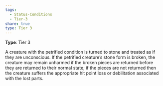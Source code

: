 ```yaml
---
tags:
  - Status-Conditions
  - Tier-3
share: true
type: Tier 3
---
```

**Type**: Tier 3

A creature with the petrified condition is turned to stone and treated as if they are unconscious. If the petrified creature’s stone form is broken, the creature may remain unharmed if the broken pieces are returned before they are returned to their normal state; if the pieces are not returned then the creature suffers the appropriate hit point loss or debilitation associated with the lost parts.